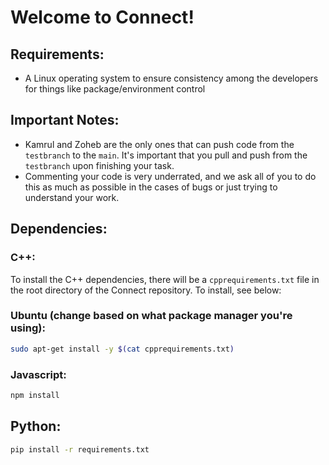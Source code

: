 # Welcome to Connect!

## Requirements:

- A Linux operating system to ensure consistency among the developers for things like package/environment control

## Important Notes:

- Kamrul and Zoheb are the only ones that can push code from the `testbranch` to the `main`. It's important that you pull and push from the `testbranch` upon finishing your task.
- Commenting your code is very underrated, and we ask all of you to do this as much as possible in the cases of bugs or just trying to understand your work.

## Dependencies:

### C++:
To install the C++ dependencies, there will be a `cpprequirements.txt` file in the root directory of the Connect repository. To install, see below:
### Ubuntu (change based on what package manager you're using):
```bash
sudo apt-get install -y $(cat cpprequirements.txt)
```
### Javascript:
```bash
npm install
```
## Python:
```bash
pip install -r requirements.txt
```
